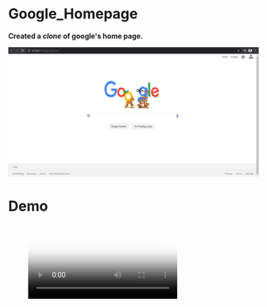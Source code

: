 # Google_Homepage
**Created a *clone* of google's home page.**  
  
![Website Screenshot](/Google_images.png "Google")  
  
# Demo  
<figure class="video_container">
  <video controls="true" allowfullscreen="true" poster="video.mp4">
    <source src="video.mp4" type="video/mp4">
  </video>
</figure>
